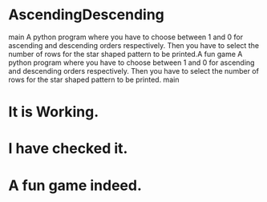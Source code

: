 # AscendingDescending
main
A python program where you have to choose between 1 and 0 for ascending and descending orders respectively. Then you have to select the number of rows for the star shaped pattern to be printed.A fun game
A python program where you have to choose between 1 and 0 for ascending and descending orders respectively. Then you have to select the number of rows for the star shaped pattern to be printed.
main
# It is Working.
# I have checked it.
# A fun game indeed.
